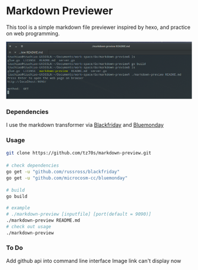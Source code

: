 # Markdown Previewer

This tool is a simple markdown file previewer inspired by hexo, and practice on web programming.

![Image](https://github.com/tz70s/markdown-preview/blob/terminate/shots/print.png)

### Dependencies
I use the markdown transformer via [Blackfriday](https://github.com/russross/blackfriday) and [Bluemonday](https://github.com/microcosm-cc/bluemonday)

### Usage
```Bash
git clone https://github.com/tz70s/markdown-preview.git

# check dependencies
go get -u "github.com/russross/blackfriday"
go get -u "github.com/microcosm-cc/bluemonday"

# build
go build
```

```Bash
# example
# ./markdown-preview [inputfile] [port(default = 9090)]
./markdown-preview README.md
# check out usage
./markdown-preview

```

### To Do
Add github api into command line interface
Image link can't display now
